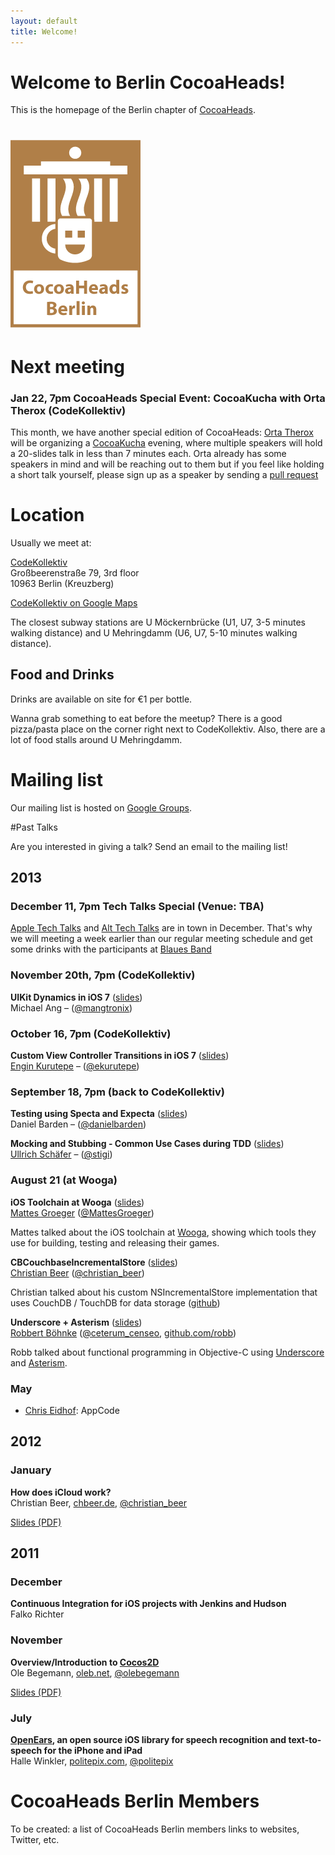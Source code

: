 ```yaml
---
layout: default
title: Welcome!
---
```


<div class="row">
	<div class="sixcol">
		<h1 class="title">Welcome to Berlin CocoaHeads!</h1>
		<p>
			This is the homepage of the Berlin chapter of <a href="http://www.cocoaheads.org/">CocoaHeads</a>.
		</p>
	</div>
	<div class="sixcol last">
		<h1><img id="logo" src="images/cocoaheads-berlin-logo.png" alt="Cocoaheads Berlin Logo">
		</h1>
	</div>
</div>

# Next meeting

        
### Jan 22, 7pm CocoaHeads Special Event: CocoaKucha with Orta Therox (CodeKollektiv)

This month, we have another special edition of CocoaHeads: [Orta Therox](https://twitter.com/orta) will be organizing a [CocoaKucha](http://blog.cocoapods.org/Cocoa-Kucha-3-Berlin/) evening, where multiple speakers will hold a 20-slides talk in less than  7 minutes each. Orta already has some speakers in mind and will be reaching out to them but if you feel like holding a short talk yourself, please sign up as a speaker by sending a [pull request](https://github.com/CocoaPods/blog.cocoapods.org/pull/8)

<script type="text/javascript">
	next_meetup();
</script>

# Location

Usually we meet at:

<div id="codekollektiv-vcard" class="row">
	<div class="drop-shadow lifted fivecol">
		<a href="http://www.codekollektiv.de">CodeKollektiv</a><br>
		Großbeerenstraße 79, 3rd floor<br>
		10963 Berlin (Kreuzberg)
	</div>
</div>

<a href="http://maps.google.com/maps?q=Gro%C3%9Fbeerenstra%C3%9Fe+79,+10963,+Berlin,+Deutschland&hl=en&ie=UTF8&sll=37.0625,-95.677068&sspn=52.815565,56.953125&vpsrc=6&hnear=Gro%C3%9Fbeerenstra%C3%9Fe+79,+Berlin+10963+Berlin,+Germany&t=v&z=16">CodeKollektiv on Google Maps</a>

The closest subway stations are U Möckernbrücke (U1, U7, 3-5 minutes walking distance) and U Mehringdamm (U6, U7, 5-10 minutes walking distance).

## Food and Drinks

Drinks are available on site for €1 per bottle.

Wanna grab something to eat before the meetup? There is a good pizza/pasta place on the corner right next to CodeKollektiv. Also, there are a lot of food stalls around U Mehringdamm.

# Mailing list

Our mailing list is hosted on [Google Groups](http://groups.google.com/group/berlin-cocoaheads?hl=de "Berlin CocoaHeads Mailing List").

#Past Talks

<div class="row">
	<div id="talk-survey" class="drop-shadow lifted eightcol">
    Are you interested in giving a talk? Send an email to the mailing
list!
	</div>
</div>

## 2013

### December 11, 7pm Tech Talks Special (Venue: TBA)

[Apple Tech Talks](https://developer.apple.com/tech-talks/) and [Alt Tech Talks](http://www.alt-tech-talks.com) are in town in December. That's why we will meeting a week earlier than our regular meeting schedule and get some drinks with the participants at [Blaues Band](http://www.blauesband.com/index_start_1.php)

### November 20th, 7pm (CodeKollektiv)

**UIKit Dynamics in iOS 7** ([slides](/assets/UIKit-Dynamics-CocoaHeads-Mang.pdf))<br>
Michael Ang – ([@mangtronix](https://twitter.com/mangtronix))

### October 16, 7pm (CodeKollektiv)

**Custom View Controller Transitions in iOS 7** ([slides](https://speakerdeck.com/ekurutepe/custom-transitions-in-ios-7-cocoaheads-berlin-talk))<br>
[Engin Kurutepe](http://www.kurutepe.com) – ([@ekurutepe](https://twitter.com/ekurutepe))

### September 18, 7pm (back to CodeKollektiv)

**Testing using Specta and Expecta** ([slides](/assets/20130918-Cocoaheads-Specta.pdf))<br>
Daniel Barden – ([@danielbarden](https://twitter.com/danielbarden))

**Mocking and Stubbing - Common Use Cases during TDD** ([slides](/assets/20130918-Cocoaheads-mocking.pdf))<br>
[Ullrich Schäfer](ullrichschaefer.com) – ([@stigi](https://twitter.com/stigi))

### August 21 (at Wooga)

**iOS Toolchain at Wooga** ([slides](http://www.slideshare.net/MattesGroeger/slides-woogaios-toolchain))<br>
[Mattes Groeger](http://mattes-groeger.de/) ([@MattesGroeger](https://twitter.com/MattesGroeger))

Mattes talked about the iOS toolchain at [Wooga](http://www.wooga.com),
showing which tools they use for building, testing and releasing their
games.

**CBCouchbaseIncrementalStore** ([slides](https://speakerdeck.com/chbeer/cbcouchbaseincrementalstore))<br>
[Christian Beer](http://chbeer.de) ([@christian_beer](http://www.twitter.com/christian_beer))

Christian talked about his custom NSIncrementalStore implementation that
uses CouchDB / TouchDB for data storage ([github](https://github.com/chbeer/CBCouchbaseIncrementalStore))

**Underscore + Asterism** ([slides](https://speakerdeck.com/robb/underscore-dot-m-plus-asterism))<br>
[Robbert Böhnke](http://robb.is) ([@ceterum_censeo](https://twitter.com/ceterum_censeo), [github.com/robb](https://github.com/robb))

Robb talked about functional programming in Objective-C using [Underscore](https://github.com/robb/Underscore.m)
and [Asterism](https://github.com/robb/Asterism).

### May

* [Chris Eidhof](http://www.eidhof.nl): AppCode

## 2012

### January

**How does iCloud work?**<br>
Christian Beer, [chbeer.de](http://chbeer.de), [@christian_beer](http://www.twitter.com/christian_beer)

[Slides (PDF)](/assets/icloud-christian-beer-2012-01.pdf)

## 2011

### December

**Continuous Integration for iOS projects with Jenkins and Hudson**<br>
Falko Richter

### November

**Overview/Introduction to [Cocos2D](http://www.cocos2d-iphone.org/)**<br>
Ole Begemann, [oleb.net](http://oleb.net), [@olebegemann](http://twitter.com/olebegemann)

[Slides (PDF)](/assets/cocos2d-ole-begemann-2011-11.pdf)

### July

**[OpenEars](http://www.politepix.com/openears), an open source iOS library for speech recognition and text-to-speech for the iPhone and iPad**<br>
Halle Winkler, [politepix.com](http://www.politepix.com), [@politepix](http://twitter.com/politepix)

# CocoaHeads Berlin Members

To be created: a list of CocoaHeads Berlin members links to websites, Twitter, etc.
